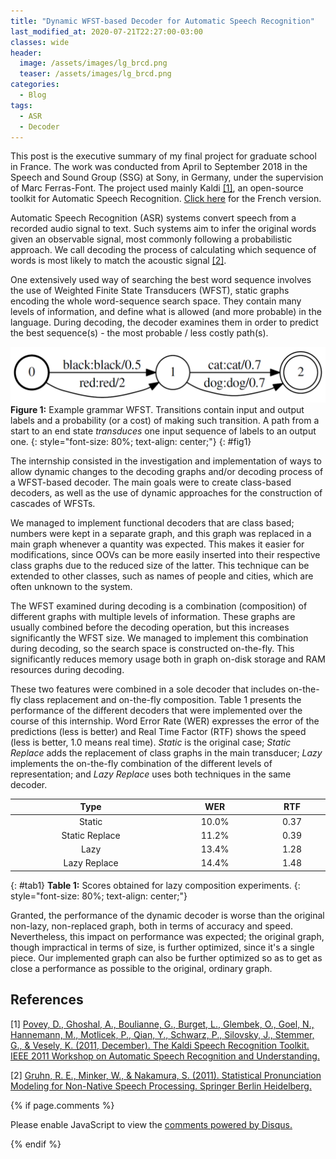 ```yaml
---
title: "Dynamic WFST-based Decoder for Automatic Speech Recognition"
last_modified_at: 2020-07-21T22:27:00-03:00
classes: wide
header:
  image: /assets/images/lg_brcd.png
  teaser: /assets/images/lg_brcd.png
categories:
  - Blog
tags:
  - ASR
  - Decoder
---
```


<style>
table:nth-of-type(1) {
    display:table;
    width:100%;
}
</style>

This post is the executive summary of my final project for graduate school in France. The work was conducted from April to September 2018 in the Speech and Sound Group (SSG) at Sony, in Germany, under the supervision of Marc Ferras-Font. The project used mainly Kaldi [[1]](#references), an open-source toolkit for Automatic Speech Recognition. [Click here](https://github.com/orsdanilo/asr-dynamic-wfst-decoder/tree/master/executive_summary_FR) for the French version. 

Automatic Speech Recognition (ASR) systems convert speech from a recorded audio signal to text. Such systems aim to infer the original words given an observable signal, most commonly following a probabilistic approach. We call decoding the process of calculating which sequence of words is most likely to match the acoustic signal [[2]](#references).

One extensively used way of searching the best word sequence involves the use of Weighted Finite State Transducers (WFST), static graphs encoding the whole word-sequence search space. They contain many levels of information, and define what is allowed (and more probable) in the language. During decoding, the decoder examines them in order to predict the best sequence(s) - the most probable / less costly path(s).

![Example grammar WFST](/assets/images/grammar_brcd.png)
**Figure 1:** Example grammar WFST. Transitions contain input and output labels and a probability (or a cost) of making such transition. 
A path from a start to an end state *transduces* one input sequence of labels to an output one.
{: style="font-size: 80%; text-align: center;"}
{: #fig1}

The internship consisted in the investigation and implementation of ways to allow dynamic changes to the decoding graphs and/or decoding process of a WFST-based decoder. The main goals were to create class-based decoders, as well as the use of dynamic approaches for the construction of cascades of WFSTs.

We managed to implement functional decoders that are class based; numbers were kept in a separate graph, and this graph was replaced in a main graph whenever a quantity was expected. This makes it easier for modifications, since OOVs can be more easily inserted into their respective class graphs due to the reduced size of the latter. This technique can be extended to other classes, such as names of people and cities, which are often unknown to the system.

The WFST examined during decoding is a combination (composition) of different graphs with multiple levels of information. These graphs are usually combined before the decoding operation, but this increases significantly the WFST size. We managed to implement this combination during decoding, so the search space is constructed on-the-fly. This significantly reduces memory usage both in graph on-disk storage and RAM resources during decoding. 

These two features were combined in a sole decoder that includes on-the-fly class replacement and on-the-fly composition. Table 1 presents the performance of the different decoders that were implemented over the course of this internship. Word Error Rate (WER) expresses the error of the predictions (less is better) and Real Time Factor (RTF) shows the speed (less is better, 1.0 means real time). *Static* is the original case; *Static Replace* adds the replacement of class graphs in the main transducer; *Lazy* implements the on-the-fly combination of the different levels of representation; and *Lazy Replace* uses both techniques in the same decoder.

| Type | WER | RTF |
|:---:|:---:|:---:|
| Static | 10.0% | 0.37 |
| Static Replace | 11.2% | 0.39 |
| Lazy | 13.4% | 1.28 |
| Lazy Replace | 14.4% | 1.48 |
{: #tab1}
**Table 1:** Scores obtained for lazy composition experiments.
{: style="font-size: 80%; text-align: center;"}

Granted, the performance of the dynamic decoder is worse than the original non-lazy, non-replaced graph, both in terms of accuracy and speed. Nevertheless, this impact on performance was expected; the original graph, though impractical in terms of size, is further optimized, since it's a single piece. Our implemented graph can also be further optimized so as to get as close a performance as possible to the original, ordinary graph.

## References

[1] [Povey, D., Ghoshal, A., Boulianne, G., Burget, L., Glembek, O., Goel, N., Hannemann, M., Motlicek, P., Qian, Y., Schwarz, P., Silovsky, J., Stemmer, G., & Vesely, K. (2011, December). The Kaldi Speech Recognition Toolkit. IEEE 2011 Workshop on Automatic Speech Recognition and Understanding.](https://infoscience.epfl.ch/record/192584/files/Povey_ASRU2011_2011.pdf)

[2] [Gruhn, R. E., Minker, W., & Nakamura, S. (2011). Statistical Pronunciation Modeling for Non-Native Speech Processing. Springer Berlin Heidelberg.](https://books.google.com.br/books?hl=pt-BR&lr=&id=H_rGeqqaulYC&oi=fnd&pg=PR3&dq=Gruhn,+R.+E.,+Minker,+W.,+%26+Nakamura,+S.+(2011).+Statistical+Pronunciation+Modeling+for+Non-Native+Speech+Processing.+Springer+Berlin+Heidelberg.&ots=fvEiLQNOnn&sig=xEkxaP7JGRYzddwxUg-6GQMEHN8#v=onepage&q=Gruhn%2C%20R.%20E.%2C%20Minker%2C%20W.%2C%20%26%20Nakamura%2C%20S.%20(2011).%20Statistical%20Pronunciation%20Modeling%20for%20Non-Native%20Speech%20Processing.%20Springer%20Berlin%20Heidelberg.&f=false)


{% if page.comments %}

<div id="disqus_thread"></div>
<script>

/**
*  RECOMMENDED CONFIGURATION VARIABLES: EDIT AND UNCOMMENT THE SECTION BELOW TO INSERT DYNAMIC VALUES FROM YOUR PLATFORM OR CMS.
*  LEARN WHY DEFINING THESE VARIABLES IS IMPORTANT: https://disqus.com/admin/universalcode/#configuration-variables*/
/*
var disqus_config = function () {
this.page.url = PAGE_URL;  // Replace PAGE_URL with your page's canonical URL variable
this.page.identifier = PAGE_IDENTIFIER; // Replace PAGE_IDENTIFIER with your page's unique identifier variable
};
*/
(function() { // DON'T EDIT BELOW THIS LINE
var d = document, s = d.createElement('script');
s.src = 'https://orsdanilo-github-io.disqus.com/embed.js';
s.setAttribute('data-timestamp', +new Date());
(d.head || d.body).appendChild(s);
})();
</script>
<noscript>Please enable JavaScript to view the <a href="https://disqus.com/?ref_noscript">comments powered by Disqus.</a></noscript>

{% endif %}